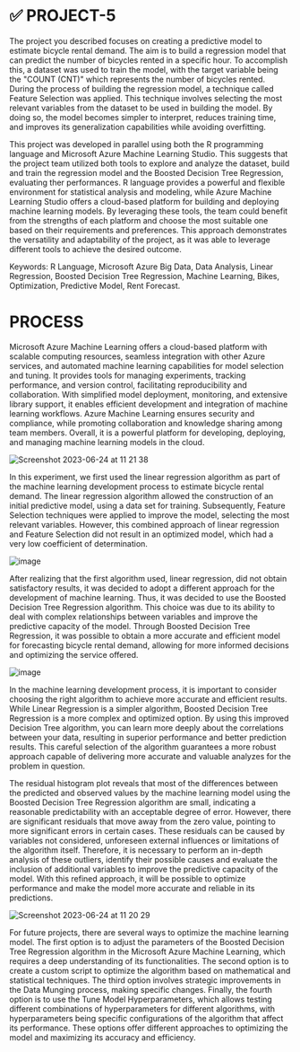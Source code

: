 # ✅ PROJECT-5

The project you described focuses on creating a predictive model to estimate bicycle rental demand. The aim is to build a regression model that can predict the number of bicycles rented in a specific hour. To accomplish this, a dataset was used to train the model, with the target variable being the "COUNT (CNT)" which represents the number of bicycles rented. During the process of building the regression model, a technique called Feature Selection was applied. This technique involves selecting the most relevant variables from the dataset to be used in building the model. By doing so, the model becomes simpler to interpret, reduces training time, and improves its generalization capabilities while avoiding overfitting.

This project was developed in parallel using both the R programming language and Microsoft Azure Machine Learning Studio. This suggests that the project team utilized both tools to explore and analyze the dataset, build and train the regression model and the Boosted Decision Tree Regression, evaluating ther performances. R language provides a powerful and flexible environment for statistical analysis and modeling, while Azure Machine Learning Studio offers a cloud-based platform for building and deploying machine learning models. By leveraging these tools, the team could benefit from the strengths of each platform and choose the most suitable one based on their requirements and preferences. This approach demonstrates the versatility and adaptability of the project, as it was able to leverage different tools to achieve the desired outcome.

Keywords: R Language, Microsoft Azure Big Data, Data Analysis, Linear Regression, Boosted Decision Tree Regression, Machine Learning, Bikes, Optimization, Predictive Model, Rent Forecast.

# PROCESS

Microsoft Azure Machine Learning offers a cloud-based platform with scalable computing resources, seamless integration with other Azure services, and automated machine learning capabilities for model selection and tuning. It provides tools for managing experiments, tracking performance, and version control, facilitating reproducibility and collaboration. With simplified model deployment, monitoring, and extensive library support, it enables efficient development and integration of machine learning workflows. Azure Machine Learning ensures security and compliance, while promoting collaboration and knowledge sharing among team members. Overall, it is a powerful platform for developing, deploying, and managing machine learning models in the cloud.

![Screenshot 2023-06-24 at 11 21 38](https://github.com/lucashomuniz/Project-5/assets/123151332/9299bf49-98ec-4f51-9189-bc4f0f4f48b2)

In this experiment, we first used the linear regression algorithm as part of the machine learning development process to estimate bicycle rental demand. The linear regression algorithm allowed the construction of
an initial predictive model, using a data set for training. Subsequently, Feature Selection techniques were applied to improve the model, selecting the most relevant variables. However, this combined approach of 
linear regression and Feature Selection did not result in an optimized model, which had a very low coefficient of determination.

![image](https://github.com/lucashomuniz/Project-5/assets/123151332/f3256d30-7873-4bbc-a851-07a87564a9ab)

After realizing that the first algorithm used, linear regression, did not obtain satisfactory results, it was decided to adopt a different approach for the development of machine learning. Thus, it was decided to
use the Boosted Decision Tree Regression algorithm. This choice was due to its ability to deal with complex relationships between variables and improve the predictive capacity of the model. Through 
Boosted Decision Tree Regression, it was possible to obtain a more accurate and efficient model for forecasting bicycle rental demand, allowing for more informed decisions and optimizing the service offered.

![image](https://github.com/lucashomuniz/Project-5/assets/123151332/0b4860de-1ca4-4f1e-a214-e9804dad007b)

In the machine learning development process, it is important to consider choosing the right algorithm to achieve more accurate and efficient results. While Linear Regression is a simpler algorithm, 
Boosted Decision Tree Regression is a more complex and optimized option. By using this improved Decision Tree algorithm, you can learn more deeply about the correlations between your data, resulting in superior
performance and better prediction results. This careful selection of the algorithm guarantees a more robust approach capable of delivering more accurate and valuable analyzes for the problem in question.

The residual histogram plot reveals that most of the differences between the predicted and observed values by the machine learning model using the Boosted Decision Tree Regression algorithm are small, indicating 
a reasonable predictability with an acceptable degree of error. However, there are significant residuals that move away from the zero value, pointing to more significant errors in certain cases. These residuals 
can be caused by variables not considered, unforeseen external influences or limitations of the algorithm itself. Therefore, it is necessary to perform an in-depth analysis of these outliers, identify their 
possible causes and evaluate the inclusion of additional variables to improve the predictive capacity of the model. With this refined approach, it will be possible to optimize performance and make the model more 
accurate and reliable in its predictions.

![Screenshot 2023-06-24 at 11 20 29](https://github.com/lucashomuniz/Project-5/assets/123151332/0a74449a-5728-473a-a52b-c2688e7a6cb1)

For future projects, there are several ways to optimize the machine learning model. The first option is to adjust the parameters of the Boosted Decision Tree Regression algorithm in the Microsoft Azure Machine Learning, which requires a deep understanding of its functionalities. The second option is to create a custom script to optimize the algorithm based on mathematical and statistical techniques. The third option involves strategic improvements in the Data Munging process, making specific changes. Finally, the fourth option is to use the Tune Model Hyperparameters, which allows testing different combinations of hyperparameters for different algorithms, with hyperparameters being specific configurations of the algorithm that affect its performance. These options offer different approaches to optimizing the model and maximizing its accuracy and efficiency.



